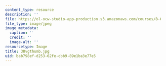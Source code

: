 ```yaml
---
content_type: resource
description: ''
file: https://ol-ocw-studio-app-production.s3.amazonaws.com/courses/8-02t-electricity-and-magnetism-spring-2005/bab798efd25362fecbb989e1ba3e77e5_38vgthumb.jpg
file_type: image/jpeg
image_metadata:
  caption: ''
  credit: ''
  image-alt: ''
resourcetype: Image
title: 38vgthumb.jpg
uid: bab798ef-d253-62fe-cbb9-89e1ba3e77e5
---
```

